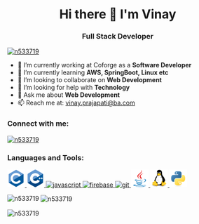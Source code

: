  
<h1 align="center">Hi there 👋 I'm Vinay</h1>
<h3 align="center">Full Stack Developer</h3>

<p align="left"> <a href="https://github.com/ryo-ma/github-profile-trophy"><img
            src="https://github-profile-trophy.vercel.app/?username=n533719&theme=dracula"
            alt="n533719" /></a> </p>

- 🔭 I’m currently working at Coforge as a **Software Developer**
- 🌱 I’m currently learning **AWS, SpringBoot, Linux etc**
- 👯 I’m looking to collaborate on **Web Development**
- 🤔 I’m looking for help with **Technology**
- 💬 Ask me about **Web Development**
- 📫 Reach me at: vinay.prajapati@ba.com


<h3 align="left">Connect with me:</h3>
<p align="left">
    <a href="https://www.linkedin.com/in/prajapati123476" target="blank"><img align="center"
            src="https://raw.githubusercontent.com/rahuldkjain/github-profile-readme-generator/master/src/images/icons/Social/linked-in-alt.svg"
            alt="n533719" height="30" width="40" /></a>
</p>

<h3 align="left">Languages and Tools:</h3>
<p align="left"> <a href="https://www.cprogramming.com/" target="_blank"> <img
            src="https://raw.githubusercontent.com/devicons/devicon/master/icons/c/c-original.svg" alt="c" width="40"
            height="40" /> </a><a href="https://www.cplusplus.com/" target="_blank"> <img
                src="https://raw.githubusercontent.com/devicons/devicon/master/icons/cplusplus/cplusplus-original.svg"
                alt="cplusplus" width="40" height="40" /> </a>
            <a href="https://www.javascript.com/" target="_blank"> <img
            src="https://upload.wikimedia.org/wikipedia/commons/thumb/9/99/Unofficial_JavaScript_logo_2.svg/131px-Unofficial_JavaScript_logo_2.svg.png"
            alt="javascript" width="40" height="40" /> </a>
            <a href="https://firebase.google.com/" target="_blank"> <img
            src="https://www.vectorlogo.zone/logos/firebase/firebase-icon.svg" alt="firebase" width="40" height="40" />
        </a> 
        <a href="https://git-scm.com/" target="_blank"> <img
            src="https://www.vectorlogo.zone/logos/git-scm/git-scm-icon.svg" alt="git" width="40" height="40" /> </a>
            <a
            href="https://www.java.com" target="_blank"> <img
            src="https://raw.githubusercontent.com/devicons/devicon/master/icons/java/java-original.svg" alt="java"
            width="40" height="40" /> </a> 
            <a href="https://www.linux.org/" target="_blank"> <img
            src="https://raw.githubusercontent.com/devicons/devicon/master/icons/linux/linux-original.svg" alt="linux"
            width="40" height="40" /> </a> 
            <a href="https://www.python.org" target="_blank"> <img
            src="https://raw.githubusercontent.com/devicons/devicon/master/icons/python/python-original.svg"
            alt="python" width="40" height="40" /> </a>
</p>

<p><img align="left"
        src="https://github-readme-stats.vercel.app/api/top-langs?username=n533719&show_icons=true&theme=radical&locale=en&layout=compact"
        alt="n533719" /></p>

<p>&nbsp;<img align="center"
        src="https://github-readme-stats.vercel.app/api?username=n533719&show_icons=true&theme=dark&locale=en"
        alt="n533719" /></p>

<p><img align="center" src="https://github-readme-streak-stats.herokuapp.com/?user=n533719&" alt="n533719" />
</p>
